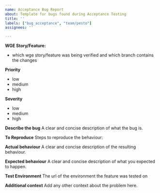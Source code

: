 ```yaml
---
name: Acceptance Bug Report
about: Template for bugs found during Acceptance Testing
title: ''
labels: ["bug_acceptance", "team/pesto"]
assignees: ''

---
```


**WGE Story/Feature:**
 - which wge story/feature was being verified and which branch contains the changes

**Priority**
 - low
 - medium
 - high

**Severity**
 - low
 - medium
 - high

**Describe the bug**
A clear and concise description of what the bug is.

**To Reproduce**
Steps to reproduce the behaviour:

**Actual behaviour**
A clear and concise description of the resulting behaviour.

**Expected behaviour**
A clear and concise description of what you expected to happen.

**Test Environment**
The url of the environment the feature was tested on

**Additional context**
Add any other context about the problem here.

